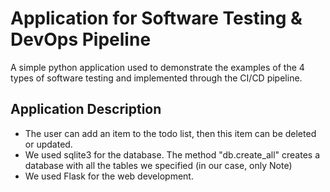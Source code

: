 # Application for Software Testing & DevOps Pipeline
A simple python application used to demonstrate the examples of the 4 types of software testing and implemented through the CI/CD pipeline.

## Application Description

- The user can add an item to the todo list, then this item can be deleted or updated.
- We used sqlite3 for the database. The method "db.create_all" creates a database with all the tables we specified (in our case, only Note)
- We used Flask for the web development.

 